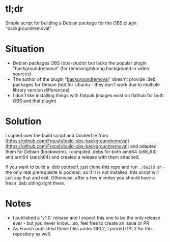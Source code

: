 # tl;dr
Simple script for building a Debian package for the OBS plugin "backgroundremoval"

# Situation
* Debian packages OBS (obs-studio) but lacks the popular plugin "backgroundremoval" (for removing/bluring background in video sources)
* The author of the plugin "[backgroundremoval](https://github.com/locaal-ai/obs-backgroundremoval/)" doesn't provide .deb packages for Debian (but for Ubuntu - they don't work due to multiple library version differences)
* I don't like installing things with flatpak (images exist on flathub for both OBS and that plugin)

# Solution
I copied over the build script and Dockerfile from [https://github.com/Froosh/build-obs-backgroundremoval](https://github.com/Froosh/build-obs-backgroundremoval)
and adapted them for Debian (bookworm). I compiled .debs for both amd64 (x86_64) and arm64 (aarch64) and created a release with them attached.

If you want to build a .deb yourself, just clone this repo and run `./build.sh` - the only real prerequisite is podman, so if it is not installed, this script will
just say that and exit. Otherwise, after a few minutes you should have a fresh .deb sitting right there.

# Notes
* I published a 'v1.0' release and I expect this one to be the only release ever - but you never know....so, feel free to create an issue or PR
* As Froosh published those files under GPL2, I picked GPL2 for this repository as well.
